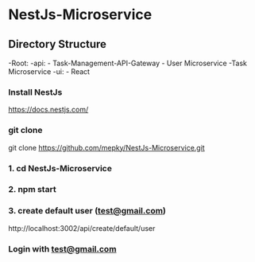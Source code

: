 # NestJs-Microservice

## Directory Structure
-Root:
    -api:
        - Task-Management-API-Gateway
        - User Microservice
        -Task Microservice
    -ui:
      - React
    


### Install NestJs
https://docs.nestjs.com/


### git clone 
git clone https://github.com/mepky/NestJs-Microservice.git


### 1. cd NestJs-Microservice

### 2. npm start
### 3. create default user (test@gmail.com)
http://localhost:3002/api/create/default/user

### Login with test@gmail.com




